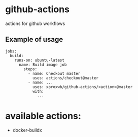 # github-actions 

actions for github workflows

## Example of usage

```
jobs:
  build:
    runs-on: ubuntu-latest
      name: Build image job
        steps:
          - name: Checkout master
            uses: actions/checkout@master
          - name: ...
            uses: xoroxwb/github-actions/<action>@master
            with:
              ...
```
# available actions:

- docker-buildx